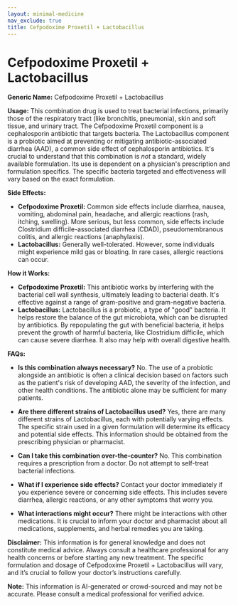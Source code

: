 ```yaml
---
layout: minimal-medicine
nav_exclude: true
title: Cefpodoxime Proxetil + Lactobacillus
---
```


# Cefpodoxime Proxetil + Lactobacillus

**Generic Name:** Cefpodoxime Proxetil + Lactobacillus

**Usage:** This combination drug is used to treat bacterial infections, primarily those of the respiratory tract (like bronchitis, pneumonia), skin and soft tissue, and urinary tract.  The Cefpodoxime Proxetil component is a cephalosporin antibiotic that targets bacteria. The Lactobacillus component is a probiotic aimed at preventing or mitigating antibiotic-associated diarrhea (AAD), a common side effect of cephalosporin antibiotics.  It's crucial to understand that this combination is *not* a standard, widely available formulation.  Its use is dependent on a physician's prescription and formulation specifics.  The specific bacteria targeted and effectiveness will vary based on the exact formulation.

**Side Effects:**

* **Cefpodoxime Proxetil:** Common side effects include diarrhea, nausea, vomiting, abdominal pain, headache, and allergic reactions (rash, itching, swelling).  More serious, but less common, side effects include Clostridium difficile-associated diarrhea (CDAD), pseudomembranous colitis, and allergic reactions (anaphylaxis).
* **Lactobacillus:** Generally well-tolerated.  However, some individuals might experience mild gas or bloating.  In rare cases, allergic reactions can occur.

**How it Works:**

* **Cefpodoxime Proxetil:** This antibiotic works by interfering with the bacterial cell wall synthesis, ultimately leading to bacterial death.  It's effective against a range of gram-positive and gram-negative bacteria.
* **Lactobacillus:**  Lactobacillus is a probiotic, a type of "good" bacteria. It helps restore the balance of the gut microbiota, which can be disrupted by antibiotics. By repopulating the gut with beneficial bacteria, it helps prevent the growth of harmful bacteria, like Clostridium difficile, which can cause severe diarrhea.  It also may help with overall digestive health.


**FAQs:**

* **Is this combination always necessary?** No.  The use of a probiotic alongside an antibiotic is often a clinical decision based on factors such as the patient's risk of developing AAD, the severity of the infection, and other health conditions.  The antibiotic alone may be sufficient for many patients.

* **Are there different strains of Lactobacillus used?** Yes, there are many different strains of Lactobacillus, each with potentially varying effects. The specific strain used in a given formulation will determine its efficacy and potential side effects.  This information should be obtained from the prescribing physician or pharmacist.

* **Can I take this combination over-the-counter?** No.  This combination requires a prescription from a doctor.  Do not attempt to self-treat bacterial infections.

* **What if I experience side effects?**  Contact your doctor immediately if you experience severe or concerning side effects.  This includes severe diarrhea, allergic reactions, or any other symptoms that worry you.

* **What interactions might occur?**  There might be interactions with other medications. It is crucial to inform your doctor and pharmacist about all medications, supplements, and herbal remedies you are taking.

**Disclaimer:** This information is for general knowledge and does not constitute medical advice. Always consult a healthcare professional for any health concerns or before starting any new treatment.  The specific formulation and dosage of Cefpodoxime Proxetil + Lactobacillus will vary, and it’s crucial to follow your doctor’s instructions carefully.


**Note:** This information is AI-generated or crowd-sourced and may not be accurate. Please consult a medical professional for verified advice.